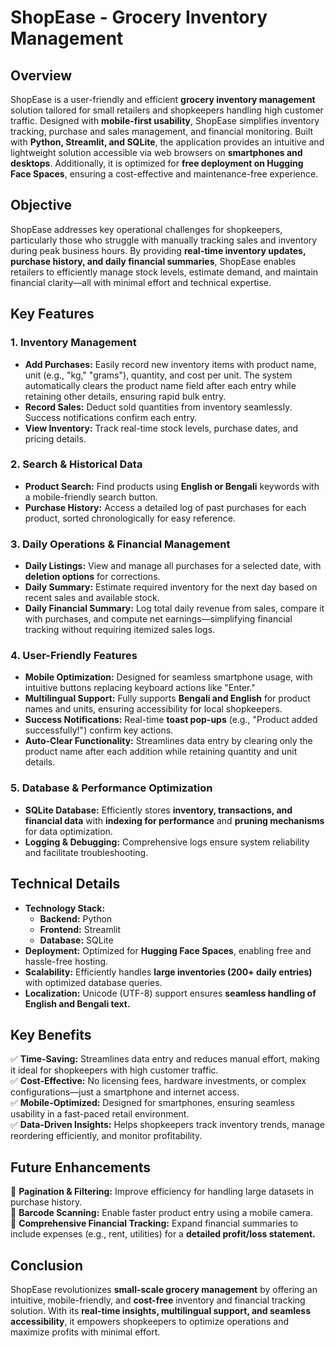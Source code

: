 
# **ShopEase - Grocery Inventory Management**  

## **Overview**  
ShopEase is a user-friendly and efficient **grocery inventory management** solution tailored for small retailers and shopkeepers handling high customer traffic. Designed with **mobile-first usability**, ShopEase simplifies inventory tracking, purchase and sales management, and financial monitoring. Built with **Python, Streamlit, and SQLite**, the application provides an intuitive and lightweight solution accessible via web browsers on **smartphones and desktops**. Additionally, it is optimized for **free deployment on Hugging Face Spaces**, ensuring a cost-effective and maintenance-free experience.  

## **Objective**  
ShopEase addresses key operational challenges for shopkeepers, particularly those who struggle with manually tracking sales and inventory during peak business hours. By providing **real-time inventory updates, purchase history, and daily financial summaries**, ShopEase enables retailers to efficiently manage stock levels, estimate demand, and maintain financial clarity—all with minimal effort and technical expertise.  

## **Key Features**  

### **1. Inventory Management**  
- **Add Purchases:** Easily record new inventory items with product name, unit (e.g., "kg," "grams"), quantity, and cost per unit. The system automatically clears the product name field after each entry while retaining other details, ensuring rapid bulk entry.  
- **Record Sales:** Deduct sold quantities from inventory seamlessly. Success notifications confirm each entry.  
- **View Inventory:** Track real-time stock levels, purchase dates, and pricing details.  

### **2. Search & Historical Data**  
- **Product Search:** Find products using **English or Bengali** keywords with a mobile-friendly search button.  
- **Purchase History:** Access a detailed log of past purchases for each product, sorted chronologically for easy reference.  

### **3. Daily Operations & Financial Management**  
- **Daily Listings:** View and manage all purchases for a selected date, with **deletion options** for corrections.  
- **Daily Summary:** Estimate required inventory for the next day based on recent sales and available stock.  
- **Daily Financial Summary:** Log total daily revenue from sales, compare it with purchases, and compute net earnings—simplifying financial tracking without requiring itemized sales logs.  

### **4. User-Friendly Features**  
- **Mobile Optimization:** Designed for seamless smartphone usage, with intuitive buttons replacing keyboard actions like "Enter."  
- **Multilingual Support:** Fully supports **Bengali and English** for product names and units, ensuring accessibility for local shopkeepers.  
- **Success Notifications:** Real-time **toast pop-ups** (e.g., "Product added successfully!") confirm key actions.  
- **Auto-Clear Functionality:** Streamlines data entry by clearing only the product name after each addition while retaining quantity and unit details.  

### **5. Database & Performance Optimization**  
- **SQLite Database:** Efficiently stores **inventory, transactions, and financial data** with **indexing for performance** and **pruning mechanisms** for data optimization.  
- **Logging & Debugging:** Comprehensive logs ensure system reliability and facilitate troubleshooting.  

## **Technical Details**  
- **Technology Stack:**  
  - **Backend:** Python  
  - **Frontend:** Streamlit  
  - **Database:** SQLite  
- **Deployment:** Optimized for **Hugging Face Spaces**, enabling free and hassle-free hosting.  
- **Scalability:** Efficiently handles **large inventories (200+ daily entries)** with optimized database queries.  
- **Localization:** Unicode (UTF-8) support ensures **seamless handling of English and Bengali text.**  

## **Key Benefits**  
✅ **Time-Saving:** Streamlines data entry and reduces manual effort, making it ideal for shopkeepers with high customer traffic.  
✅ **Cost-Effective:** No licensing fees, hardware investments, or complex configurations—just a smartphone and internet access.  
✅ **Mobile-Optimized:** Designed for smartphones, ensuring seamless usability in a fast-paced retail environment.  
✅ **Data-Driven Insights:** Helps shopkeepers track inventory trends, manage reordering efficiently, and monitor profitability.  

## **Future Enhancements**  
🔹 **Pagination & Filtering:** Improve efficiency for handling large datasets in purchase history.  
🔹 **Barcode Scanning:** Enable faster product entry using a mobile camera.  
🔹 **Comprehensive Financial Tracking:** Expand financial summaries to include expenses (e.g., rent, utilities) for a **detailed profit/loss statement.**  

## **Conclusion**  
ShopEase revolutionizes **small-scale grocery management** by offering an intuitive, mobile-friendly, and **cost-free** inventory and financial tracking solution. With its **real-time insights, multilingual support, and seamless accessibility**, it empowers shopkeepers to optimize operations and maximize profits with minimal effort.  

